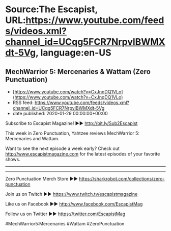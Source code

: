 # Source:The Escapist, URL:https://www.youtube.com/feeds/videos.xml?channel_id=UCqg5FCR7NrpvlBWMXdt-5Vg, language:en-US

## MechWarrior 5: Mercenaries & Wattam (Zero Punctuation)
 - [https://www.youtube.com/watch?v=CxJnqDQ1VLo](https://www.youtube.com/watch?v=CxJnqDQ1VLo)
 - RSS feed: https://www.youtube.com/feeds/videos.xml?channel_id=UCqg5FCR7NrpvlBWMXdt-5Vg
 - date published: 2020-01-29 00:00:00+00:00

Subscribe to Escapist Magazine! ►► http://bit.ly/Sub2Escapist

This week in Zero Punctuation, Yahtzee reviews MechWarrior 5: Mercenaries and Wattam.

Want to see the next episode a week early? Check out http://www.escapistmagazine.com for the latest episodes of your favorite shows.

---



---


Zero Punctuation Merch Store ►► https://sharkrobot.com/collections/zero-punctuation 

Join us on Twitch ►► https://www.twitch.tv/escapistmagazine 

Like us on Facebook ►► http://www.facebook.com/EscapistMag

Follow us on Twitter ►► https://twitter.com/EscapistMag

#MechWarrior5:Mercenaries #Wattam #ZeroPunctuation

